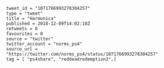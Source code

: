 ```
tweet_id = "1071766993278304257"
type = "tweet"
title = "Harmonica"
published = 2018-12-09T14:02:18Z
retweets = 0
favourites = 0
source = "twitter"
twitter_account = "norms_ps4"
source_url = "https://twitter.com/norms_ps4/status/1071766993278304257"
tag = [ "ps4share", "reddeadredemption2",]
```

<p class='image'><img src='https://mnf.m17s.net/2018/12/09/Dt-uZeyWoAEpl5v.jpg' alt=''></p>

